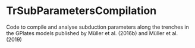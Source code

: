 # TrSubParametersCompilation
Code to compile and analyse subduction parameters along the trenches in the GPlates models published by  Müller et al. (2016b) and Müller et al. (2019)
